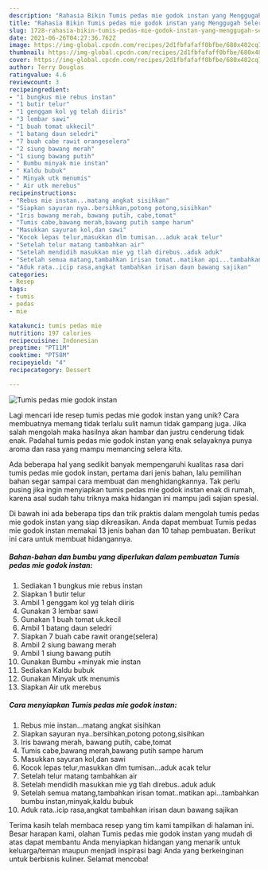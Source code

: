 ```yaml
---
description: "Rahasia Bikin Tumis pedas mie godok instan yang Menggugah Selera"
title: "Rahasia Bikin Tumis pedas mie godok instan yang Menggugah Selera"
slug: 1728-rahasia-bikin-tumis-pedas-mie-godok-instan-yang-menggugah-selera
date: 2021-06-26T04:27:36.762Z
image: https://img-global.cpcdn.com/recipes/2d1fbfafaff0bfbe/680x482cq70/tumis-pedas-mie-godok-instan-foto-resep-utama.jpg
thumbnail: https://img-global.cpcdn.com/recipes/2d1fbfafaff0bfbe/680x482cq70/tumis-pedas-mie-godok-instan-foto-resep-utama.jpg
cover: https://img-global.cpcdn.com/recipes/2d1fbfafaff0bfbe/680x482cq70/tumis-pedas-mie-godok-instan-foto-resep-utama.jpg
author: Terry Douglas
ratingvalue: 4.6
reviewcount: 3
recipeingredient:
- "1 bungkus mie rebus instan"
- "1 butir telur"
- "1 genggam kol yg telah diiris"
- "3 lembar sawi"
- "1 buah tomat ukkecil"
- "1 batang daun seledri"
- "7 buah cabe rawit orangeselera"
- "2 siung bawang merah"
- "1 siung bawang putih"
- " Bumbu minyak mie instan"
- " Kaldu bubuk"
- " Minyak utk menumis"
- " Air utk merebus"
recipeinstructions:
- "Rebus mie instan...matang angkat sisihkan"
- "Siapkan sayuran nya..bersihkan,potong potong,sisihkan"
- "Iris bawang merah, bawang putih, cabe,tomat"
- "Tumis cabe,bawang merah,bawang putih sampe harum"
- "Masukkan sayuran kol,dan sawi"
- "Kocok lepas telur,masukkan dlm tumisan...aduk acak telur"
- "Setelah telur matang tambahkan air"
- "Setelah mendidih masukkan mie yg tlah direbus..aduk aduk"
- "Setelah semua matang,tambahkan irisan tomat..matikan api...tambahkan bumbu instan,minyak,kaldu bubuk"
- "Aduk rata..icip rasa,angkat tambahkan irisan daun bawang sajikan"
categories:
- Resep
tags:
- tumis
- pedas
- mie

katakunci: tumis pedas mie 
nutrition: 197 calories
recipecuisine: Indonesian
preptime: "PT11M"
cooktime: "PT58M"
recipeyield: "4"
recipecategory: Dessert

---
```



![Tumis pedas mie godok instan](https://img-global.cpcdn.com/recipes/2d1fbfafaff0bfbe/680x482cq70/tumis-pedas-mie-godok-instan-foto-resep-utama.jpg)

Lagi mencari ide resep tumis pedas mie godok instan yang unik? Cara membuatnya memang tidak terlalu sulit namun tidak gampang juga. Jika salah mengolah maka hasilnya akan hambar dan justru cenderung tidak enak. Padahal tumis pedas mie godok instan yang enak selayaknya punya aroma dan rasa yang mampu memancing selera kita.



Ada beberapa hal yang sedikit banyak mempengaruhi kualitas rasa dari tumis pedas mie godok instan, pertama dari jenis bahan, lalu pemilihan bahan segar sampai cara membuat dan menghidangkannya. Tak perlu pusing jika ingin menyiapkan tumis pedas mie godok instan enak di rumah, karena asal sudah tahu triknya maka hidangan ini mampu jadi sajian spesial.


Di bawah ini ada beberapa tips dan trik praktis dalam mengolah tumis pedas mie godok instan yang siap dikreasikan. Anda dapat membuat Tumis pedas mie godok instan memakai 13 jenis bahan dan 10 tahap pembuatan. Berikut ini cara untuk membuat hidangannya.

<!--inarticleads1-->

##### Bahan-bahan dan bumbu yang diperlukan dalam pembuatan Tumis pedas mie godok instan:

1. Sediakan 1 bungkus mie rebus instan
1. Siapkan 1 butir telur
1. Ambil 1 genggam kol yg telah diiris
1. Gunakan 3 lembar sawi
1. Gunakan 1 buah tomat uk.kecil
1. Ambil 1 batang daun seledri
1. Siapkan 7 buah cabe rawit orange(selera)
1. Ambil 2 siung bawang merah
1. Ambil 1 siung bawang putih
1. Gunakan  Bumbu +minyak mie instan
1. Sediakan  Kaldu bubuk
1. Gunakan  Minyak utk menumis
1. Siapkan  Air utk merebus




<!--inarticleads2-->

##### Cara menyiapkan Tumis pedas mie godok instan:

1. Rebus mie instan...matang angkat sisihkan
1. Siapkan sayuran nya..bersihkan,potong potong,sisihkan
1. Iris bawang merah, bawang putih, cabe,tomat
1. Tumis cabe,bawang merah,bawang putih sampe harum
1. Masukkan sayuran kol,dan sawi
1. Kocok lepas telur,masukkan dlm tumisan...aduk acak telur
1. Setelah telur matang tambahkan air
1. Setelah mendidih masukkan mie yg tlah direbus..aduk aduk
1. Setelah semua matang,tambahkan irisan tomat..matikan api...tambahkan bumbu instan,minyak,kaldu bubuk
1. Aduk rata..icip rasa,angkat tambahkan irisan daun bawang sajikan




Terima kasih telah membaca resep yang tim kami tampilkan di halaman ini. Besar harapan kami, olahan Tumis pedas mie godok instan yang mudah di atas dapat membantu Anda menyiapkan hidangan yang menarik untuk keluarga/teman maupun menjadi inspirasi bagi Anda yang berkeinginan untuk berbisnis kuliner. Selamat mencoba!
